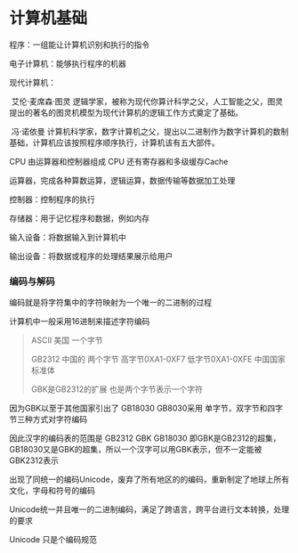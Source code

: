 # 计算机基础

程序：一组能让计算机识别和执行的指令

电子计算机：能够执行程序的机器

现代计算机：

​	艾伦·麦席森·图灵  逻辑学家，被称为现代你算计科学之父，人工智能之父，图灵提出的著名的图灵机模型为现代计算机的逻辑工作方式奠定了基础。

​	冯·诺依曼    计算机科学家，数字计算机之父，提出以二进制作为数字计算机的数制基础，计算机应该按照程序顺序执行，计算机该有五大部件。



CPU 由运算器和控制器组成    CPU 还有寄存器和多级缓存Cache

运算器，完成各种算数运算，逻辑运算，数据传输等数据加工处理

控制器：控制程序的执行

存储器：用于记忆程序和数据，例如内存

输入设备：将数据输入到计算机中

输出设备：将数据或程序的处理结果展示给用户



### 编码与解码

编码就是将字符集中的字符映射为一个唯一的二进制的过程

计算机中一般采用16进制来描述字符编码

> ASCII		美国	一个字节
>
> GB2312		中国的    两个字节  高字节0XA1-0XF7   低字节0XA1-0XFE    中国国家标准体
>
> GBK是GB2312的扩展  也是两个字节表示一个字符

因为GBK以至于其他国家引出了 GB18030  GB8030采用 单字节，双字节和四字节三种方式对字符编码

因此汉字的编码表的范围是 GB2312 GBK GB18030 即GBK是GB2312的超集，GB18030又是GBK的超集，所以一个汉字可以用GBK表示，但不一定能被GBK2312表示

出现了同统一的编码Unicode，废弃了所有地区的的编码，重新制定了地球上所有文化，字母和符号的编码

Unicode统一并且唯一的二进制编码，满足了跨语言，跨平台进行文本转换，处理的要求

Unicode 只是个编码规范